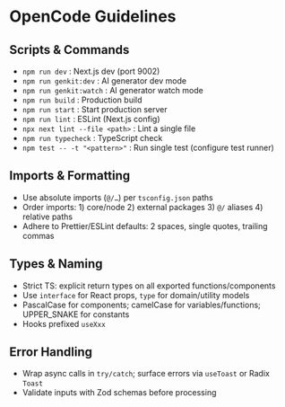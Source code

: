# OpenCode Guidelines

## Scripts & Commands
- `npm run dev`             : Next.js dev (port 9002)
- `npm run genkit:dev`      : AI generator dev mode
- `npm run genkit:watch`    : AI generator watch mode
- `npm run build`           : Production build
- `npm run start`           : Start production server
- `npm run lint`            : ESLint (Next.js config)
- `npx next lint --file <path>` : Lint a single file
- `npm run typecheck`       : TypeScript check
- `npm test -- -t "<pattern>"` : Run single test (configure test runner)

## Imports & Formatting
- Use absolute imports (`@/…`) per `tsconfig.json` paths
- Order imports: 1) core/node 2) external packages 3) `@/` aliases 4) relative paths
- Adhere to Prettier/ESLint defaults: 2 spaces, single quotes, trailing commas

## Types & Naming
- Strict TS: explicit return types on all exported functions/components
- Use `interface` for React props, `type` for domain/utility models
- PascalCase for components; camelCase for variables/functions; UPPER_SNAKE for constants
- Hooks prefixed `useXxx`

## Error Handling
- Wrap async calls in `try/catch`; surface errors via `useToast` or Radix `Toast`
- Validate inputs with Zod schemas before processing